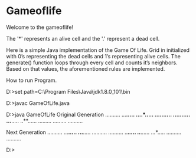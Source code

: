 # Gameoflife

Welcome to the gameoflife!

The '*' represents an alive cell and the '.' represent a dead cell.

Here is a simple Java implementation of the Game Of Life. Grid in initialized with 0’s representing the dead cells and 1’s representing alive cells. The generate() function loops through every cell and counts it’s neighbors. Based on that values, the aforementioned rules are implemented.

How to run Program.

D:\>set path=C:\Program Files\Java\jdk1.8.0_101\bin

D:\>javac GameOfLife.java

D:\>java GameOfLife
Original  Generation
..........
...**.....
....*.....
..........
..........
...**.....
..**......
.....*....
....*.....
..........

Next Generation
..........
...**.....
...**.....
..........
..........
..***.....
..**......
...**.....
..........
..........

D:\>

